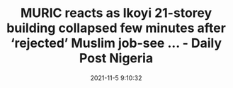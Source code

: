 ---
"title": "MURIC reacts as Ikoyi 21-storey building collapsed few minutes after ‘rejected’ Muslim job-see ... - Daily Post Nigeria"
"date": "2021-11-5 9:10:32"
"feed_name": "GOOGLENEWSCONSTRUCTION"
"feed_website": "https://news.google.com/search?q=construction%2Bincident&hl=en-US&gl=US&ceid=US:en"
"feed_rss": "https://news.google.com/rss/search?q=construction%2Bincident&hl=en-US&gl=US&ceid=US:en"
"link": "https://dailypost.ng/2021/11/05/muric-reacts-as-ikoyi-21-storey-building-collapsed-few-minutes-after-rejected-muslim-job-seeker-left-site/"
"source": "{'href': 'https://dailypost.ng', 'title': 'Daily Post Nigeria'}"
"file": "_posts/2021-1-1-5f0757a0eb2be4d826db08589fde95b76f930753.md"
"accident": "1"
"drilling": "0"
"dead": "0"
"injured": "0"
"arrested": "0"
"place": "unknown place"
"where": "unknown site"
"causes": "unknown"
"place_uri": "unknown place"
---